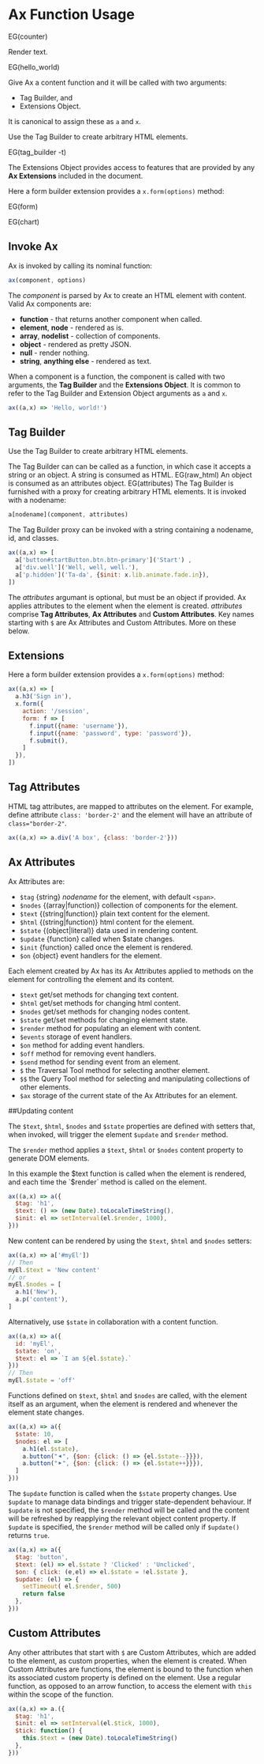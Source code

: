 Ax Function Usage
=================


EG(counter)



Render text.

EG(hello_world)

Give Ax a content function and it will be called with two arguments:
- Tag Builder, and
- Extensions Object.

It is canonical to assign these as `a` and `x`.

Use the Tag Builder to create arbitrary HTML elements.

EG(tag_builder -t)

The Extensions Object provides access to features that are provided by any **Ax Extensions** included in the document.

Here a form builder extension provides a `x.form(options)` method:

EG(form)

EG(chart)

## Invoke Ax
Ax is invoked by calling its nominal function:
~~~javascript
ax(component, options)
~~~

The _component_ is parsed by Ax to create an HTML element with content. Valid Ax components are:
 * **function** - that returns another component when called.
 * **element**, **node** - rendered as is.
 * **array**, **nodelist** - collection of components.
 * **object** - rendered as pretty JSON.
 * **null** - render nothing.
 * **string**, **anything else** - rendered as text.

When a component is a function, the component is called with two arguments, the **Tag Builder** and the **Extensions Object**.  It is common to refer to the Tag Builder and Extension Object arguments as `a` and `x`.
~~~javascript
ax((a,x) => 'Hello, world!')
~~~
## Tag Builder
Use the Tag Builder to create arbitrary HTML elements.

The Tag Builder can can be called as a function, in which case it accepts a string or an object.
A string is consumed as HTML.
EG(raw_html)
An object is consumed as an attributes object.
EG(attributes)
The Tag Builder is furnished with a proxy for creating arbitrary HTML elements. It is invoked with a nodename:
~~~javascript
a[nodename](component, attributes)
~~~

The Tag Builder proxy can be invoked with a string containing a nodename, id, and classes.
~~~javascript
ax((a,x) => [
  a['button#startButton.btn.btn-primary']('Start') ,
  a['div.well']('Well, well, well.'),
  a['p.hidden']('Ta-da', {$init: x.lib.animate.fade.in}),
])
~~~

The _attributes_ argumant is optional, but must be an object if provided. Ax applies attributes to the element when the element is created. _attributes_ comprise **Tag Attributes**, **Ax Attributes** and **Custom Attributes**.  Key names starting with `$` are Ax Attributes and Custom Attributes. More on these below.

## Extensions
 Here a form builder extension provides a `x.form(options)` method:
~~~javascript
ax((a,x) => [
  a.h3('Sign in'),
  x.form({
    action: '/session',
    form: f => [
      f.input({name: 'username'}),
      f.input({name: 'password', type: 'password'}),
      f.submit(),
    ]
  }),
])
~~~

## Tag Attributes
HTML tag attributes, are mapped to attributes on the element. For example, define attribute `class: 'border-2'` and the element will have an attribute of `class="border-2"`.
~~~javascript
ax((a,x) => a.div('A box', {class: 'border-2'}))
~~~

## Ax Attributes
Ax Attributes are:
* `$tag` {string} _nodename_ for the element, with default `<span>`.
* `$nodes` {(array|function)} collection of components for the element.
* `$text` {(string|function)} plain text content for the element.
* `$html` {(string|function)} html content for the element.
* `$state` {(object|literal)} data used in rendering content.
* `$update` {function} called when $state changes.
* `$init` {function} called once the element is rendered.
* `$on` {object} event handlers for the element.

Each element created by Ax has its Ax Attributes applied to methods on the element for controlling the element and its content.
* `$text` get/set methods for changing text content.
* `$html` get/set methods for changing html content.
* `$nodes` get/set methods for changing nodes content.
* `$state`  get/set methods for changing element state.
* `$render` method for populating an element with content.
* `$events` storage of event handlers.
* `$on` method for adding event handlers.
* `$off` method for removing event handlers.
* `$send` method for sending event from an element.
* `$` the Traversal Tool method for selecting another element.
* `$$` the Query Tool method for selecting and manipulating collections of other elements.
* `$ax` storage of the current state of the Ax Attributes for an element.

##Updating content

The `$text`, `$html`, `$nodes` and `$state` properties are defined with setters that, when invoked, will trigger the element `$update` and `$render` method.


The `$render` method applies a `$text`, `$html` or `$nodes` content property to generate DOM elements.

In this example the $text function is called when the element is rendered, and each time the `$render` method is called on the element.
~~~javascript
ax((a,x) => a({
  $tag: 'h1',
  $text: () => (new Date).toLocaleTimeString(),
  $init: el => setInterval(el.$render, 1000),
}))
~~~


New content can be rendered by using the `$text`, `$html` and `$nodes` setters:
~~~javascript
ax((a,x) => a['#myEl'])
// Then
myEl.$text = 'New content'
// or
myEl.$nodes = [
  a.h1('New'),
  a.p('content'),
]
~~~

Alternatively, use `$state` in collaboration with a content function.
~~~javascript
ax((a,x) => a({
  id: 'myEl',
  $state: 'on',
  $text: el => `I am ${el.$state}.`
}))
// Then
myEl.$state = 'off'
~~~


Functions defined on `$text`, `$html` and `$nodes` are called, with the element itself as an argument, when the element is rendered and whenever the element state changes.
~~~javascript
ax((a,x) => a({
  $state: 10,
  $nodes: el => [
    a.h1(el.$state),
    a.button("⯇", {$on: {click: () => {el.$state--}}}),
    a.button("⯈", {$on: {click: () => {el.$state++}}}),
  ]
}))
~~~

The `$update` function is called when the `$state` property changes. Use `$update` to manage data bindings and trigger state-dependent behaviour. If `$update` is not specified, the `$render` method will be called and the content will be refreshed by reapplying the relevant object content property. If `$update` is specified, the `$render` method will be called only if `$update()` returns `true`.
~~~javascript
ax((a,x) => a({
  $tag: 'button',
  $text: (el) => el.$state ? 'Clicked' : 'Unclicked',
  $on: { click: (e,el) => el.$state = !el.$state },
  $update: (el) => {
    setTimeout( el.$render, 500)
    return false
  },
}))
~~~

## Custom Attributes
Any other attributes that start with `$` are Custom Attributes, which are added to the element, as custom properties, when the element is created. When Custom Attributes are functions, the element is bound to the function when its associated custom property is defined on the element. Use a regular function, as opposed to an arrow function, to access the element with `this` within the scope of the function.
~~~javascript
ax((a,x) => a.({
  $tag: 'h1',
  $init: el => setInterval(el.$tick, 1000),
  $tick: function() {
    this.$text = (new Date).toLocaleTimeString()
  },
}))
~~~
